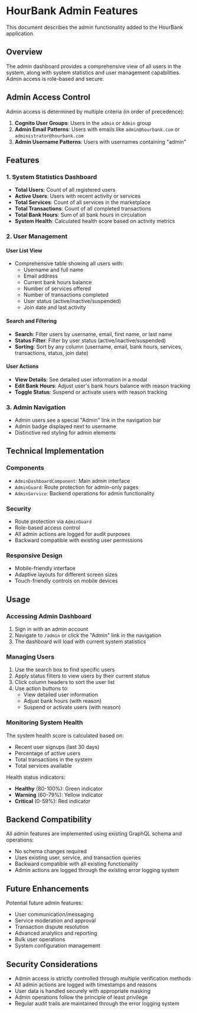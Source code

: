 # HourBank Admin Features

This document describes the admin functionality added to the HourBank application.

## Overview

The admin dashboard provides a comprehensive view of all users in the system, along with system statistics and user management capabilities. Admin access is role-based and secure.

## Admin Access Control

Admin access is determined by multiple criteria (in order of precedence):

1. **Cognito User Groups**: Users in the `admin` or `Admin` group
2. **Admin Email Patterns**: Users with emails like `admin@hourbank.com` or `administrator@hourbank.com`
3. **Admin Username Patterns**: Users with usernames containing "admin"

## Features

### 1. System Statistics Dashboard

- **Total Users**: Count of all registered users
- **Active Users**: Users with recent activity or services
- **Total Services**: Count of all services in the marketplace
- **Total Transactions**: Count of all completed transactions
- **Total Bank Hours**: Sum of all bank hours in circulation
- **System Health**: Calculated health score based on activity metrics

### 2. User Management

#### User List View
- Comprehensive table showing all users with:
  - Username and full name
  - Email address
  - Current bank hours balance
  - Number of services offered
  - Number of transactions completed
  - User status (active/inactive/suspended)
  - Join date and last activity

#### Search and Filtering
- **Search**: Filter users by username, email, first name, or last name
- **Status Filter**: Filter by user status (active/inactive/suspended)
- **Sorting**: Sort by any column (username, email, bank hours, services, transactions, status, join date)

#### User Actions
- **View Details**: See detailed user information in a modal
- **Edit Bank Hours**: Adjust user's bank hours balance with reason tracking
- **Toggle Status**: Suspend or activate users with reason tracking

### 3. Admin Navigation

- Admin users see a special "Admin" link in the navigation bar
- Admin badge displayed next to username
- Distinctive red styling for admin elements

## Technical Implementation

### Components
- `AdminDashboardComponent`: Main admin interface
- `AdminGuard`: Route protection for admin-only pages
- `AdminService`: Backend operations for admin functionality

### Security
- Route protection via `AdminGuard`
- Role-based access control
- All admin actions are logged for audit purposes
- Backward compatible with existing user permissions

### Responsive Design
- Mobile-friendly interface
- Adaptive layouts for different screen sizes
- Touch-friendly controls on mobile devices

## Usage

### Accessing Admin Dashboard

1. Sign in with an admin account
2. Navigate to `/admin` or click the "Admin" link in the navigation
3. The dashboard will load with current system statistics

### Managing Users

1. Use the search box to find specific users
2. Apply status filters to view users by their current status
3. Click column headers to sort the user list
4. Use action buttons to:
   - View detailed user information
   - Adjust bank hours (with reason)
   - Suspend or activate users (with reason)

### Monitoring System Health

The system health score is calculated based on:
- Recent user signups (last 30 days)
- Percentage of active users
- Total transactions in the system
- Total services available

Health status indicators:
- **Healthy** (80-100%): Green indicator
- **Warning** (60-79%): Yellow indicator  
- **Critical** (0-59%): Red indicator

## Backend Compatibility

All admin features are implemented using existing GraphQL schema and operations:
- No schema changes required
- Uses existing user, service, and transaction queries
- Backward compatible with all existing functionality
- Admin actions are logged through the existing error logging system

## Future Enhancements

Potential future admin features:
- User communication/messaging
- Service moderation and approval
- Transaction dispute resolution
- Advanced analytics and reporting
- Bulk user operations
- System configuration management

## Security Considerations

- Admin access is strictly controlled through multiple verification methods
- All admin actions are logged with timestamps and reasons
- User data is handled securely with appropriate masking
- Admin operations follow the principle of least privilege
- Regular audit trails are maintained through the error logging system
